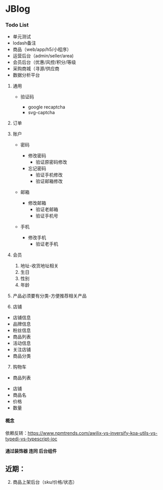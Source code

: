 # JBlog

### Todo List

* 单元测试
* lodash备注
* 商品（web/app/h5/小程序）
* 运营后台（admin/seller/area)
* 会员后台（优惠/风控/积分/等级
* 采购商城（寻源/供应商
* 数据分析平台

1. 通用

   - 验证码

     - google recaptcha
     - svg-captcha

2. 订单
3. 账户

   - 密码

     - 修改密码
       - 验证原密码修改
     - 忘记密码
       - 验证手机修改
       - 验证邮箱修改

   - 邮箱

     - 修改邮箱
       - 验证老邮箱
       - 验证手机号

   - 手机

     - 修改手机
       - 验证老手机

4. 会员

   1. 地址-收货地址相关
   2. 生日
   3. 性别
   4. 年龄

5. 产品必须要有分类-方便推荐相关产品
6. 店铺

 - 店铺信息
 - 品牌信息
 - 粉丝信息
 - 商品列表
 - 活动信息
 - 关注店铺
 - 商品分类

7. 购物车

 - 商品列表

  + 店铺
  + 商品名
  + 价格
  + 数量

#### 概念

依赖反转：https://www.npmtrends.com/awilix-vs-inversify-koa-utils-vs-typedi-vs-typescript-ioc

#### 通过装饰器 连同 后台组件

## 近期：

2. 商品上架后台（sku/价格/状态）
